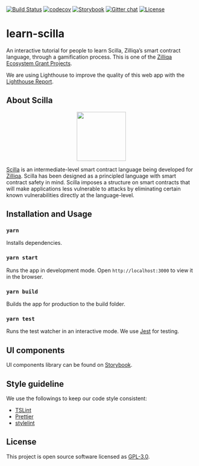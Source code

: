 [![Build Status](https://travis-ci.com/noelyoo/learn-scilla.svg?branch=master)](https://travis-ci.com/noelyoo/learn-scilla) [![codecov](https://codecov.io/gh/noelyoo/learn-scilla/branch/master/graph/badge.svg)](https://codecov.io/gh/noelyoo/learn-scilla) [![Storybook](https://github.com/storybooks/press/blob/master/badges/storybook.svg)](https://noelyoo.github.io/learn-scilla/) [![Gitter chat](http://img.shields.io/badge/chat-on%20gitter-077a8f.svg)](https://gitter.im/Zilliqa/SmartContract) [![License](https://img.shields.io/cran/l/devtools.svg)](https://github.com/noelyoo/learn-scilla/blob/master/LICENSE) 

# learn-scilla 

An interactive tutorial for people to learn Scilla, Zilliqa’s smart contract language, through a gamification process. This is one of the [Zilliqa Ecosystem Grant Projects](https://blog.zilliqa.com/announcing-the-second-wave-of-zilliqa-ecosystem-grant-awardees-6e03edadcc0d). 

We are using Lighthouse to improve the quality of this web app with the [Lighthouse Report](https://lighthouse-dot-webdotdevsite.appspot.com/lh/html?url=https://learn-scilla.firebaseapp.com). 

## About Scilla

<p align="center"><img src="https://scilla.readthedocs.io/en/latest/_images/scilla-logo-color-transparent.png" align="center" width="130px" height="130px"/></p>

[Scilla](https://scilla-lang.org/) is an intermediate-level smart contract language being developed for [Zilliqa](https://zilliqa.com/). Scilla has been designed as a principled language with smart contract safety in mind. Scilla imposes a structure on smart contracts that will make applications less vulnerable to attacks by eliminating certain known vulnerabilities directly at the language-level.

## Installation and Usage

### `yarn`

Installs dependencies.

### `yarn start`

Runs the app in development mode.
Open `http://localhost:3000` to view it in the browser.

### `yarn build`

Builds the app for production to the build folder.

### `yarn test`

Runs the test watcher in an interactive mode.
We use [Jest](https://jestjs.io/) for testing.

## UI components

UI components library can be found on [Storybook](https://noelyoo.github.io/learn-scilla).

## Style guideline

We use the followings to keep our code style consistent:
* [TSLint](https://palantir.github.io/tslint/)
* [Prettier](https://prettier.io/)
* [stylelint](https://stylelint.io/)

## License

This project is open source software licensed as [GPL-3.0](https://github.com/noelyoo/learn-scilla/blob/develop/LICENSE).
